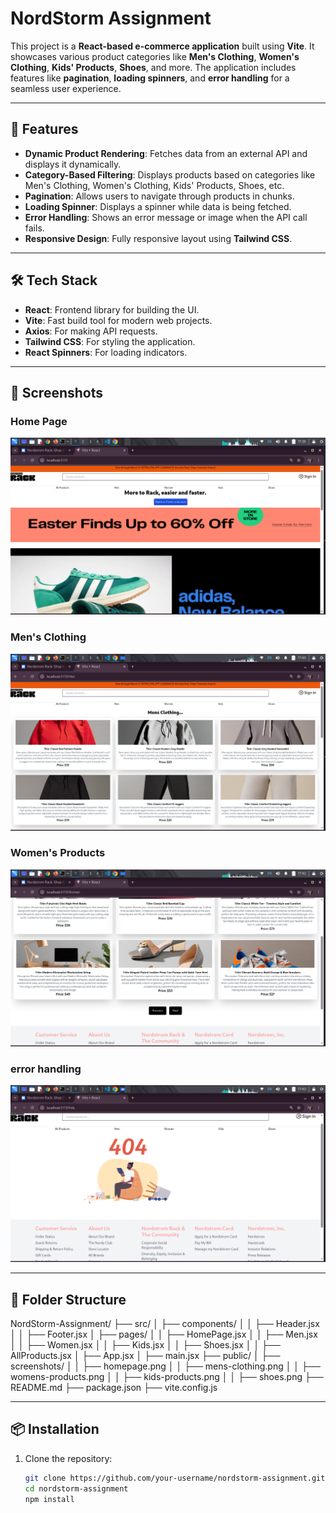 # NordStorm Assignment

This project is a **React-based e-commerce application** built using **Vite**. It showcases various product categories like **Men's Clothing**, **Women's Clothing**, **Kids' Products**, **Shoes**, and more. The application includes features like **pagination**, **loading spinners**, and **error handling** for a seamless user experience.

---

## 🚀 Features

- **Dynamic Product Rendering**: Fetches data from an external API and displays it dynamically.
- **Category-Based Filtering**: Displays products based on categories like Men's Clothing, Women's Clothing, Kids' Products, Shoes, etc.
- **Pagination**: Allows users to navigate through products in chunks.
- **Loading Spinner**: Displays a spinner while data is being fetched.
- **Error Handling**: Shows an error message or image when the API call fails.
- **Responsive Design**: Fully responsive layout using **Tailwind CSS**.

---

## 🛠️ Tech Stack

- **React**: Frontend library for building the UI.
- **Vite**: Fast build tool for modern web projects.
- **Axios**: For making API requests.
- **Tailwind CSS**: For styling the application.
- **React Spinners**: For loading indicators.

---

## 📸 Screenshots

### Home Page
![Home Page](./screenshots/homepage.png)

### Men's Clothing
![Men's Clothing](./screenshots/mens-clothing.png)

### Women's Products
![Women's Products](./screenshots/womens-products.png)

### error handling
![Kids' Products](./screenshots/error-handling.png)



---

## 📂 Folder Structure
NordStorm-Assignment/ ├── src/ │ ├── components/ │ │ ├── Header.jsx │ │ ├── Footer.jsx │ ├── pages/ │ │ ├── HomePage.jsx │ │ ├── Men.jsx │ │ ├── Women.jsx │ │ ├── Kids.jsx │ │ ├── Shoes.jsx │ │ ├── AllProducts.jsx │ ├── App.jsx │ ├── main.jsx ├── public/ │ ├── screenshots/ │ │ ├── homepage.png │ │ ├── mens-clothing.png │ │ ├── womens-products.png │ │ ├── kids-products.png │ │ ├── shoes.png ├── README.md ├── package.json ├── vite.config.js

---

## 📦 Installation

1. Clone the repository:
   ```bash
   git clone https://github.com/your-username/nordstorm-assignment.git
   cd nordstorm-assignment
   npm install